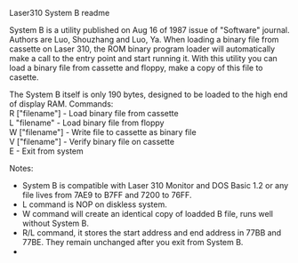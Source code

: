 Laser310 System B readme  

System B is a utility published on Aug 16 of 1987 issue of "Software" journal. Authors are Luo, Shouzhang and Luo, Ya.
When loading a binary file from cassette on Laser 310, the ROM binary program loader will automatically make a call to the entry point and start running it.
With this utility you can load a binary file from cassette and floppy, make a copy of this file to casette.  

The System B itself is only 190 bytes, designed to be loaded to the high end of display RAM.
Commands:  
R ["filename"] - Load binary file from cassette  
L "filename" - Load binary file from floppy  
W ["filename"] - Write file to cassette as binary file  
V ["filename"] - Verify binary file on cassette  
E - Exit from system  

Notes:  
* System B is compatible with Laser 310 Monitor and DOS Basic 1.2 or any file lives from 7AE9 to B7FF and 7200 to 76FF.
* L command is NOP on diskless system.
* W command will create an identical copy of loadded B file, runs well without System B.
* R/L command, it stores the start address and end address in 77BB and 77BE. They remain unchanged after you exit from System B.
* 
